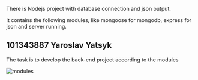 There is Nodejs project with database connection and json output.

It contains the following modules, like mongoose for mongodb, express for json and server running.




## 101343887 Yaroslav Yatsyk

The task is to develop the back-end project according to the modules

![modules](https://user-images.githubusercontent.com/31794068/197316874-4f1f98e6-fafb-4c3d-b891-cf5fd12160f1.png)
